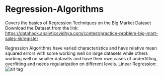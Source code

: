# Regression-Algorithms
Covers the basics of Regression Techniques on the Big Market Dataset
Download the Dataset from the link:
https://datahack.analyticsvidhya.com/contest/practice-problem-big-mart-sales-iii/register

Regression Algorithms have varied characteristics and have relative mean squared errors with some working well on large datasets while others working well on smaller datasets and have their own cases of underfitting, overfitting and needs regularization on different levels.
Linear Regression:
![alt tag](https://github.com/vgaurav3011/Regression-Algorithms/blob/master/Linear_Reg_ResPlot.png/to/Linear_Reg_ResPlot.png)
